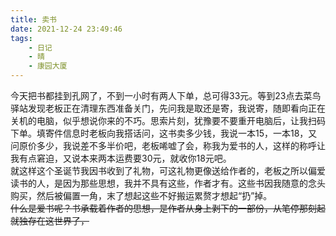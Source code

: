 ```yaml
---
title: 卖书
date: 2021-12-24 23:49:46
tags:
    - 日记
    - 晴
    - 康园大厦
---
```

今天把书都挂到孔网了，不到一小时有两人下单，总可得33元。等到23点去菜鸟驿站发现老板正在清理东西准备关门，先问我是取还是寄，我说寄，随即看向正在关机的电脑，似乎想说你来的不巧。思索片刻，犹豫要不要重开电脑后，让我扫码下单。填寄件信息时老板向我搭话问，这书卖多少钱，我说一本15，一本18，又问原价多少，我说差不多半价吧，老板唏嘘了会，称我为爱书的人，这样的称呼让我有点窘迫，又说本来两本运费要30元，就收你18元吧。  
就这样这个圣诞节我因书收到了礼物，可这礼物更像送给作者的，老板之所以偏爱读书的人，是因为那些思想，我并不具有这些，作者才有。这些书因我随意的念头购买，然后被偏置一角，末了想起这些不好搬运累赘才想起“扔”掉。  
~~什么是爱书呢？书承载着作者的思想，是作者从身上剥下的一部份，从笔停那刻起就独存在这世界了，~~